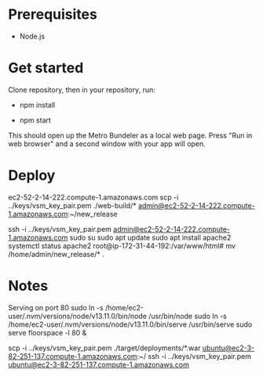 # Prerequisites

* Node.js

# Get started

Clone repository, then in your repository, run: 

* npm install

* npm start

This should open up the Metro Bundeler as a local web page. Press "Run in web browser" and a second window with your app will open.  


# Deploy
ec2-52-2-14-222.compute-1.amazonaws.com
scp -i ../keys/vsm_key_pair.pem ./web-build/* admin@ec2-52-2-14-222.compute-1.amazonaws.com:~/new_release

ssh -i ../keys/vsm_key_pair.pem admin@ec2-52-2-14-222.compute-1.amazonaws.com
sudo su
sudo apt update
sudo apt install apache2
systemctl status apache2
root@ip-172-31-44-192:/var/www/html# mv /home/admin/new_release/* .



# Notes

Serving on port 80
sudo ln -s /home/ec2-user/.nvm/versions/node/v13.11.0/bin/node /usr/bin/node
sudo ln -s /home/ec2-user/.nvm/versions/node/v13.11.0/bin/serve /usr/bin/serve
sudo serve floorspace -l 80 &

scp -i ../keys/vsm_key_pair.pem ./target/deployments/*.war ubuntu@ec2-3-82-251-137.compute-1.amazonaws.com:~/
ssh -i ../keys/vsm_key_pair.pem ubuntu@ec2-3-82-251-137.compute-1.amazonaws.com